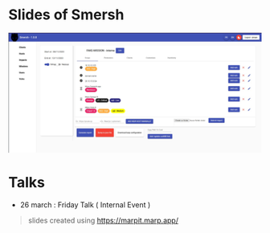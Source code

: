 # Slides of Smersh 

![bg](docs/img/missionView.jpeg)

# Talks

* 26 march : Friday Talk ( Internal Event )


> slides created using https://marpit.marp.app/